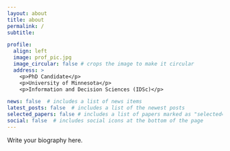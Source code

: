 ```yaml
---
layout: about
title: about
permalink: /
subtitle: 

profile:
  align: left
  image: prof_pic.jpg
  image_circular: false # crops the image to make it circular
  address: >
    <p>PhD Candidate</p>
    <p>University of Minnesota</p>
    <p>Information and Decision Sciences (IDSc)</p>

news: false  # includes a list of news items
latest_posts: false  # includes a list of the newest posts
selected_papers: false # includes a list of papers marked as "selected={true}"
social: false  # includes social icons at the bottom of the page
---
```


Write your biography here. 
